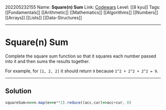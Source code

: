 202205232155
Name: **Square(n) Sum**
Link: [Codewars](https://www.codewars.com/kata/515e271a311df0350d00000f)
Level: [[8 kyu]]
Tags: [[Fundamentals]] [[Arithmetic]] [[Mathematics]] [[Algorithms]] [[Numbers]] [[Arrays]] [[Lists]] [[Data-Structures]]

---

# Square(n) Sum

Complete the square sum function so that it squares each number passed into it and then sums the results together.

For example, for `[1, 2, 2]` it should return `9` because `1^2 + 2^2 + 2^2 = 9`.

---

## Solution

``` javascript
squareSum=n=>n.map(e=>e**2).reduce((acc,cur)=>acc+cur, 0)
```
